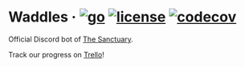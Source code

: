 # Waddles · [![go](https://img.shields.io/badge/go-1.15.2-blue)](https://golang.org) [![license](https://img.shields.io/badge/license-AGPL--3.0-brightgreen)](https://github.com/The-Sanctuary/waddles/blob/master/LICENSE) [![codecov](https://codecov.io/gh/the-sanctuary/waddles/branch/master/graph/badge.svg)](https://codecov.io/gh/the-sanctuary/waddles)

Official Discord bot of [The Sanctuary](https://discord.gg/B3VZhqp).

Track our progress on [Trello](https://trello.com/b/vzIPq2AD/the-sanctuary-discord-bot)!